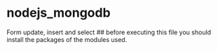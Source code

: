 # nodejs_mongodb

Form update, insert and select ##
before executing this file you should install the packages of the modules used.
